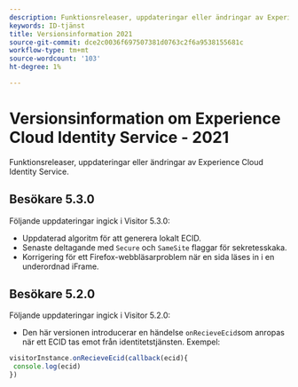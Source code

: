 ```yaml
---
description: Funktionsreleaser, uppdateringar eller ändringar av Experience Cloud Identity Service.
keywords: ID-tjänst
title: Versionsinformation 2021
source-git-commit: dce2c0036f697507381d0763c2f6a9538155681c
workflow-type: tm+mt
source-wordcount: '103'
ht-degree: 1%

---
```


# Versionsinformation om Experience Cloud Identity Service - 2021

Funktionsreleaser, uppdateringar eller ändringar av Experience Cloud Identity Service.

## Besökare 5.3.0

Följande uppdateringar ingick i Visitor 5.3.0:

* Uppdaterad algoritm för att generera lokalt ECID.
* Senaste deltagande med `Secure` och `SameSite` flaggar för sekretesskaka.
* Korrigering för ett Firefox-webbläsarproblem när en sida läses in i en underordnad iFrame.

## Besökare 5.2.0

Följande uppdateringar ingick i Visitor 5.2.0:

* Den här versionen introducerar en händelse `onRecieveEcid`som anropas när ett ECID tas emot från identitetstjänsten. Exempel:

```js
visitorInstance.onRecieveEcid(callback(ecid){
 console.log(ecid)
})
```
